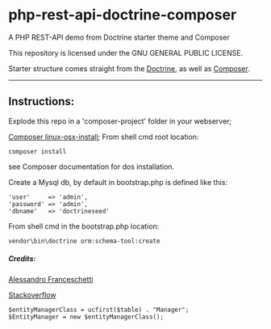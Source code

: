 # php-rest-api-doctrine-composer
A PHP REST-API demo from Doctrine starter theme and Composer

This repository is licensed under the GNU GENERAL PUBLIC LICENSE.

Starter structure comes straight from the [Doctrine](https://doctrine-orm.readthedocs.io/en/latest/tutorials/getting-started.html), as well as [Composer](https://getcomposer.org/doc/00-intro.md).

***

## Instructions:
Explode this repo in a 'composer-project' folder in your webserver;

[Composer linux-osx-install](https://getcomposer.org/doc/00-intro.md#installation-linux-unix-osx);
From shell cmd root location:
```
composer install
```
see Composer documentation for dos installation.

Create a Mysql db, by default in bootstrap.php is defined like this:
```
'user'     => 'admin',
'password' => 'admin',
'dbname'   => 'doctrineseed'
```

From shell cmd in the bootstrap.php location:
```
vendor\bin\doctrine orm:schema-tool:create
```

##### Credits:
[Alessandro Franceschetti](https://github.com/afranceschetti/)

[Stackoverflow](http://stackoverflow.com/questions/4578335/creating-php-class-instance-with-a-string)
```
$entityManagerClass = ucfirst($table) . "Manager";
$EntityManager = new $entityManagerClass();
```
